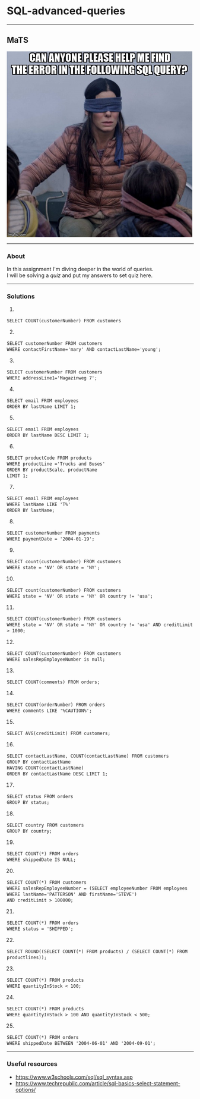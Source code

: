 # SQL-advanced-queries

---
## MaTS
![meme](./images/meme.jpeg)

---
### About

In this assignment I'm diving deeper in the world of queries.  
I will be solving a *quiz* and put my answers to set quiz here.

---

### Solutions

1. 
```` 
SELECT COUNT(customerNumber) FROM customers 
````  
2. 
````
SELECT customerNumber FROM customers
WHERE contactFirstName='mary' AND contactLastName='young';
````  
3. 
````
SELECT customerNumber FROM customers
WHERE addressLine1='Magazinweg 7';
````
4. 
````
SELECT email FROM employees
ORDER BY lastName LIMIT 1;
````
5.
````
SELECT email FROM employees
ORDER BY lastName DESC LIMIT 1;   
````
6. 
````
SELECT productCode FROM products
WHERE productLine ='Trucks and Buses'
ORDER BY productScale, productName
LIMIT 1;  
````
7. 
````
SELECT email FROM employees
WHERE lastName LIKE 'T%'
ORDER BY lastName;  
````
8. 
````
SELECT customerNumber FROM payments
WHERE paymentDate = '2004-01-19';   
````
9. 
````
SELECT count(customerNumber) FROM customers
WHERE state = 'NV' OR state = 'NY';   
````
10.
````
SELECT count(customerNumber) FROM customers
WHERE state = 'NV' OR state = 'NY' OR country != 'usa';   
````
11.
````
SELECT COUNT(customerNumber) FROM customers
WHERE state = 'NV' OR state = 'NY' OR country != 'usa' AND creditLimit > 1000;
````
12.
````
SELECT COUNT(customerNumber) FROM customers
WHERE salesRepEmployeeNumber is null;   
````
13.
````
SELECT COUNT(comments) FROM orders;
````
14. 
````
SELECT COUNT(orderNumber) FROM orders
WHERE comments LIKE '%CAUTION%'; 
````
15. 
````
SELECT AVG(creditLimit) FROM customers;   
````
16.
````
SELECT contactLastName, COUNT(contactLastName) FROM customers
GROUP BY contactLastName
HAVING COUNT(contactLastName)
ORDER BY contactLastName DESC LIMIT 1;
````
17.
````
SELECT status FROM orders
GROUP BY status;  
````
18.
````
SELECT country FROM customers
GROUP BY country; 
````
19.
````
SELECT COUNT(*) FROM orders
WHERE shippedDate IS NULL;
````
20.
````
SELECT COUNT(*) FROM customers
WHERE salesRepEmployeeNumber = (SELECT employeeNumber FROM employees WHERE lastName='PATTERSON' AND firstName='STEVE')
AND creditLimit > 100000;   
````
21.
````
SELECT COUNT(*) FROM orders
WHERE status = 'SHIPPED';
````
22.
````
SELECT ROUND((SELECT COUNT(*) FROM products) / (SELECT COUNT(*) FROM productlines));
````
23.
````
SELECT COUNT(*) FROM products
WHERE quantityInStock < 100;
````
24.
````
SELECT COUNT(*) FROM products
WHERE quantityInStock > 100 AND quantityInStock < 500;
````
25.
````
SELECT COUNT(*) FROM orders
WHERE shippedDate BETWEEN '2004-06-01' AND '2004-09-01';
````
---
### Useful resources 
* https://www.w3schools.com/sql/sql_syntax.asp
* https://www.techrepublic.com/article/sql-basics-select-statement-options/